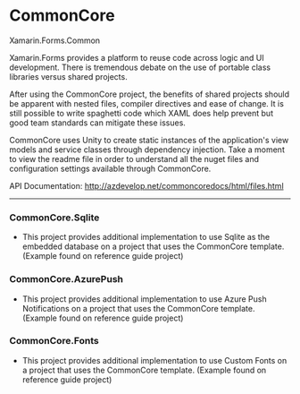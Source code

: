 # CommonCore
Xamarin.Forms.Common

Xamarin.Forms provides a platform to reuse code across logic and UI development. There is tremendous debate on the use of portable class libraries versus shared projects.

After using the CommonCore project, the benefits of shared projects should be apparent with nested files, compiler directives and ease of change. It is still possible to write spaghetti code which XAML does help prevent but good team standards can mitigate these issues.

CommonCore uses Unity to create static instances of the application's view models and service classes through dependency injection. Take a moment to view the readme file in order to understand all the nuget files and configuration settings available through CommonCore.

API Documentation:
http://azdevelop.net/commoncoredocs/html/files.html

---

### CommonCore.Sqlite

- This project provides additional implementation to use Sqlite as the embedded database on a project that uses the CommonCore template. (Example found on reference guide project)

### CommonCore.AzurePush

- This project provides additional implementation to use Azure Push Notifications on a project that uses the CommonCore template. (Example found on reference guide project)

### CommonCore.Fonts

- This project provides additional implementation to use Custom Fonts on a project that uses the CommonCore template. (Example found on reference guide project)

